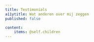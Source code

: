 ```yaml
---
title: Testimonials 
a11ytitle: Wat anderen over mij zeggen
published: false

content:
    items: @self.children
---
```

